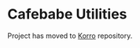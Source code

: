 # Cafebabe Utilities

Project has moved to [Korro](https://github.com/yet-another-cafebabe/korro) repository.
